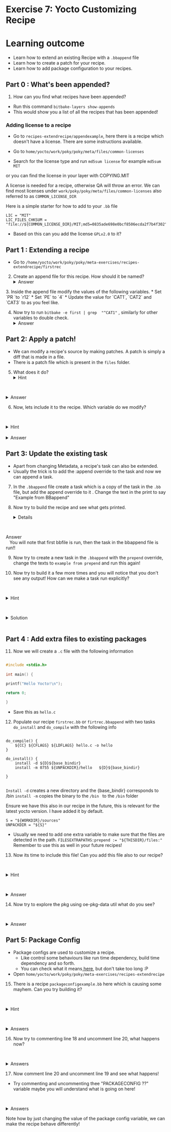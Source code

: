 # Exercise 7: Yocto Customizing Recipe 

# Learning outcome 

* Learn how to extend an existing Recipe with a `.bbappend` file
* Learn how to create a patch for your recipe.
* Learn how to add package configuration to your recipes.

## Part 0 : What's been appended?

1. How can you find what recipes have been appended?
 - Run this command `bitbake-layers show-appends`
 - This would show you a list of all the recipes that has been appended!

### Adding license to a recipe

* Go to `recipes-extendrecipe/appendexample`, here there is a recipe which doesn't have a license. There are some instructions available.
  
* Go to `home/yocto/work/poky/poky/meta/files/common-licenses`
* Search for the license type and run `md5sum license` for example `md5sum MIT`

or you can find the license in your layer with COPYING.MIT

A license is needed for a recipe, otherwise QA will throw an error.
We can find most licenses under `work/poky/poky/meta/files/common-licenses` also referred to as `COMMON_LICENSE_DIR`


Here is a simple starter for how to add to your `.bb` file

```
LIC = "MIT"
LIC_FILES_CHKSUM = "file://${COMMON_LICENSE_DIR}/MIT;md5=0835ade698e0bcf8506ecda2f7b4f302"
```

- Based on this can you add the license `GPLv2.0` to it? 

## Part 1 : Extending a recipe

* Go to `/home/yocto/work/poky/poky/meta-exercises/recipes-extendrecipe/firstrec`
2.  Create an append  file for this recipe.  How should it be named?
   <details>
   <summary>Answer</summary>
   `firstrec.bbappend`
</details>
  3. Inside the append file modify the values of the following variables.
* Set `PR `to `r12`
* Set `PE` to `4`
* Update the value for `CAT1`, `CAT2` and `CAT3` to as you feel like.

4. Now try to run `bitbake -e first | grep  "^CAT1"` , similarly for other variables to double check.
   <details>
   <summary>Answer</summary>
  You will now see that the append file overwrote the normal recipe.
</details>

## Part 2: Apply a patch!

* We can modify a recipe's source by making patches. A patch is simply a diff that is made in a file. 
* There is a patch file which is present in the `files` folder.
5.  What does it do?
   <details>
   <summary>Hint</summary>
   How would a git diff looks like?
</details>

   <details>
   <summary>Answer</summary>
   The patch creates a new shell script called `somescript.sh` which runs the commands `ifconfig`, `nproc` and `free`.
</details>

6. Now, lets include it to the recipe. Which variable do we modify?

   <details>
   <summary>Hint</summary>
   'Check the hints on the .bb file'
</details>
   <details>
   <summary>Answer</summary>
   SRC_URI
</details>

## Part 3: Update the existing task 

* Apart from changing Metadata, a recipe's task can also be extended.
* Usually the trick is to add the :append override to the task and now we can append a task.
7.  In the `.bbappend` file create a task which is a copy of the task in the `.bb` file, but add the append override to it .  Change the text in the print to say "Example from BBappend"
8. Now try to build the recipe and see what gets printed.
  


   <details>
   <summary>Answer</summary>
   You will note that first bbfile is run, then the task in the bbappend file is run!!
 </details>


9. Now try to create a new task in the `.bbappend` with the `prepend` override, change the texts to `example from prepend` and run this again!

10. Now try to build it a few more times and you will notice that you don't see any output!
   How can we make a task run explicitly?

   <details>
   <summary>Hint</summary>
   bitbake -C can help us run a task
</details>

   <details>
   <summary>Solution</summary>
`bitbake -C display_banner firstrec`

</details>
   


## Part 4 : Add extra files to existing packages 

11.  Now we will create a `.c` file with the following information
  
```c

#include <stdio.h>
  
int main() {

printf("Hello Yocto!\n");

return 0;

}
```
  
* Save this as `hello.c`


12. Populate our recipe `firstrec.bb`  or `firtrec.bbappend` with two tasks `do_install` and `do_compile` with the following info

```Shell

do_compile() {
    ${CC} ${CFLAGS} ${LDFLAGS} hello.c -o hello
}

do_install() {
    install -d ${D}${base_bindir}
    install -m 0755 ${UNPACKDIR}/hello   ${D}${base_bindir}
 
}


```

`Install -d` creates a new directory and the {base_bindir} corresponds to /bin
`install -m` copies the binary to the `/bin ` to the `/bin` folder 


Ensure we have this also in our recipe in the future, this is relevant for the latest yocto version. I have added it by default.
```
S = "${WORKDIR}/sources"
UNPACKDIR = "${S}"
```


* Usually we need to add one extra variable to make sure that the files are detected in the path. 
  `FILESEXTRAPATHS:prepend := "${THISDIR}/files:"`
  Remember to use this as well in your future recipes!
  
  
 13. Now its time to include this file! Can you add this file also to our recipe?

   <details>
   <summary>Hint</summary>
   - This is similar to adding a patch!
</details>

   <details>
   <summary>Answer</summary>
   `SRC_URI += "file://hello.c"`
</details>

14. Now try to explore the pkg using oe-pkg-data util what do you see?

   <details>
   <summary>Answer</summary>
  You can see the binary `/bin/hello`
</details>

## Part 5: Package Config 

 * Package configs are used to customize a recipe.
	 * Like control some behaviours like run time dependency, build time dependency and so forth.
	 * You can check what it means[ here](https://docs.yoctoproject.org/ref-manual/variables.html#term-PACKAGECONFIG), but don't take too long :P
 * Open `home/yocto/work/poky/poky/meta-exercises/recipes-extendrecipe`
 15. There is a recipe `packageconfigexample.bb` here which is causing some mayhem. Can you try building it?
   
   <details>
   <summary>Hint</summary>
   - What are the six attributes used in a packageconfig definiton?
</details>

   <details>
   <summary>Answers</summary>
   - There is a dependency to magical, which is causing errors!
</details>

16. Now try to commenting line 18 and uncomment line 20, what happens now?


   <details>
   <summary>Answers</summary>
   - There is a new runtime dependency, this doesn't look good.
</details>

   17. Now comment line 20 and uncomment line 19 and see what happens!
 * Try commenting and uncommenting thee "PACKAGECONFIG ??" variable maybe you will understand what is going on here!

    <details>
   <summary>Answers</summary>
   - The dependencies are now met as there is a troubleshooting.bb file, so the error goes away!
</details>

Note how by just changing the value of the package config variable, we can make the recipe behave differently!